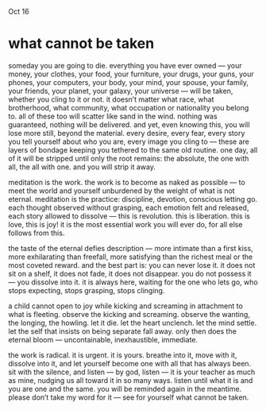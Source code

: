 Oct 16
# what cannot be taken

someday you are going to die. everything you have ever owned — your money, your clothes, your food, your furniture, your drugs, your guns, your phones, your computers, your body, your mind, your spouse, your family, your friends, your planet, your galaxy, your universe — will be taken, whether you cling to it or not. it doesn’t matter what race, what brotherhood, what community, what occupation or nationality you belong to. all of these too will scatter like sand in the wind. nothing was guaranteed, nothing will be delivered. and yet, even knowing this, you will lose more still, beyond the material. every desire, every fear, every story you tell yourself about who you are, every image you cling to — these are layers of bondage keeping you tethered to the same old routine. one day, all of it will be stripped until only the root remains: the absolute, the one with all, the all with one. and you will strip it away.

meditation is the work. the work is to become as naked as possible — to meet the world and yourself unburdened by the weight of what is not eternal. meditation is the practice: discipline, devotion, conscious letting go. each thought observed without grasping, each emotion felt and released, each story allowed to dissolve — this is revolution. this is liberation. this is love, this is joy! it is the most essential work you will ever do, for all else follows from this.

the taste of the eternal defies description — more intimate than a first kiss, more exhilarating than freefall, more satisfying than the richest meal or the most coveted reward. and the best part is: you can never lose it. it does not sit on a shelf, it does not fade, it does not disappear. you do not possess it — you dissolve into it. it is always here, waiting for the one who lets go, who stops expecting, stops grasping, stops clinging.

a child cannot open to joy while kicking and screaming in attachment to what is fleeting. observe the kicking and screaming. observe the wanting, the longing, the howling. let it die. let the heart unclench. let the mind settle. let the self that insists on being separate fall away. only then does the eternal bloom — uncontainable, inexhaustible, immediate.

the work is radical. it is urgent. it is yours. breathe into it, move with it, dissolve into it, and let yourself become one with all that has always been. sit with the silence, and listen — by god, listen — it is your teacher as much as mine, nudging us all toward it in so many ways. listen until what it is and you are one and the same. you will be reminded again in the meantime. please don’t take my word for it — see for yourself what cannot be taken.
